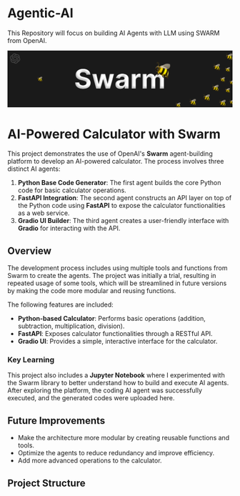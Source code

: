 # Agentic-AI
This Repository will focus on building AI Agents with LLM using SWARM from OpenAI.

![Swarm by OpenAI](logoswarm.png)

# AI-Powered Calculator with Swarm

This project demonstrates the use of OpenAI's **Swarm** agent-building platform to develop an AI-powered calculator. The process involves three distinct AI agents:

1. **Python Base Code Generator**: The first agent builds the core Python code for basic calculator operations.
2. **FastAPI Integration**: The second agent constructs an API layer on top of the Python code using **FastAPI** to expose the calculator functionalities as a web service.
3. **Gradio UI Builder**: The third agent creates a user-friendly interface with **Gradio** for interacting with the API.

## Overview

The development process includes using multiple tools and functions from Swarm to create the agents. The project was initially a trial, resulting in repeated usage of some tools, which will be streamlined in future versions by making the code more modular and reusing functions.

The following features are included:
- **Python-based Calculator**: Performs basic operations (addition, subtraction, multiplication, division).
- **FastAPI**: Exposes calculator functionalities through a RESTful API.
- **Gradio UI**: Provides a simple, interactive interface for the calculator.

### Key Learning

This project also includes a **Jupyter Notebook** where I experimented with the Swarm library to better understand how to build and execute AI agents. After exploring the platform, the coding AI agent was successfully executed, and the generated codes were uploaded here.

## Future Improvements

- Make the architecture more modular by creating reusable functions and tools.
- Optimize the agents to reduce redundancy and improve efficiency.
- Add more advanced operations to the calculator.

## Project Structure


